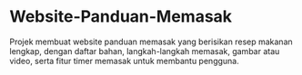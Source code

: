 # Website-Panduan-Memasak
Projek membuat website panduan memasak yang berisikan resep makanan lengkap, dengan daftar bahan, langkah-langkah memasak, gambar atau video, serta fitur timer memasak untuk membantu pengguna.
